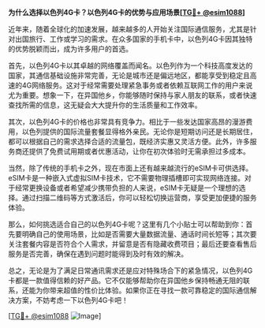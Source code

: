 **为什么选择以色列4G卡？以色列4G卡的优势与应用场景[[TG💪+ @esim1088](https://t.me/s/esim1088)]**

近年来，随着全球化的加速发展，越来越多的人开始关注国际通信服务，尤其是针对出国旅行、工作或学习的需求。在众多国家的手机卡中，以色列4G卡因其独特的优势脱颖而出，成为许多用户的首选。

首先，以色列4G卡以其卓越的网络覆盖而闻名。以色列作为一个科技高度发达的国家，其通信基础设施非常完善，无论是城市还是偏远地区，都能享受到稳定且高速的4G网络服务。这对于经常需要处理紧急事务或者依赖互联网工作的用户来说尤为重要。想象一下，在异国他乡，你能够随时保持与家人朋友的联系，或者快速查找所需的信息，这无疑会大大提升你的生活质量和工作效率。

其次，以色列4G卡的价格也非常具有竞争力。相比于一些发达国家高昂的漫游费用，以色列提供的国际流量套餐显得格外亲民。无论你是短期访问还是长期居住，都可以根据自己的需求选择合适的流量包，既经济实惠又灵活方便。此外，许多服务商还提供了免费试用期或者优惠活动，让你在初次体验时无需承担过多成本。

当然，除了传统的手机卡之外，现在市面上还有越来越流行的eSIM卡可供选择。eSIM卡是一种嵌入式虚拟SIM卡技术，它不需要物理插槽即可实现网络连接。对于经常更换设备或者希望减少携带负担的人来说，eSIM卡无疑是一个理想的选择。通过扫描二维码等方式激活后，你可以轻松切换运营商，享受更加便捷的服务体验。

那么，如何挑选适合自己的以色列4G卡呢？这里有几个小贴士可以帮助到你：首先要明确自己的使用场景，比如是否需要大量数据流量、通话时间长短等；其次要关注套餐内容是否符合个人需求，并留意是否有隐藏收费项目；最后还要查看售后服务是否完善，确保在遇到问题时能得到及时有效的解决。

总之，无论是为了满足日常通讯需求还是应对特殊场合下的紧急情况，以色列4G卡都是一款值得信赖的好产品。它不仅能够帮助你在异国他乡保持畅通无阻的联系，还能为你带来超值的性价比体验。如果你正在寻找一款可靠稳定的国际通信解决方案，不妨考虑一下以色列4G卡吧！

[[TG💪+ @esim1088](https://t.me/s/esim1088) ![Image](https://i.postimg.cc/4NQfJmqS/Snipaste-2025-05-13-00-14-12.png)]